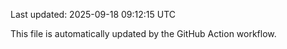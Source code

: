 Last updated: 2025-09-18 09:12:15 UTC

This file is automatically updated by the GitHub Action workflow.

